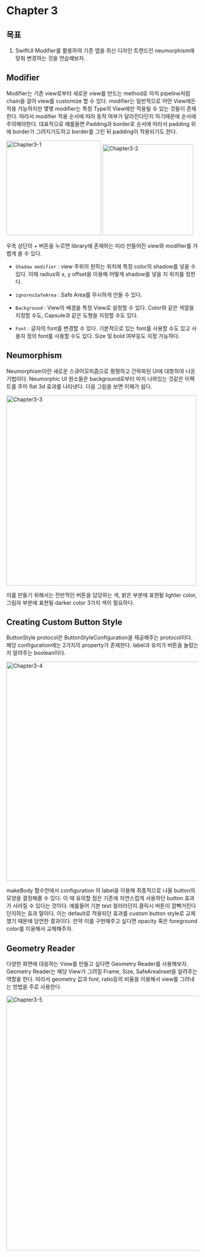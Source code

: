 # Chapter 3
## 목표
1. SwiftUI Modifier를 활용하여 기존 앱을 최신 디자인 트랜드인 neumorphism애 맞춰 변경하는 것을 연습해보자.

## Modifier
Modifier는 기존 view로부터 새로운 view를 만드는 method로 마치 pipeline처럼 chain을 걸어 view를 customize 할 수 있다. modifier는 일반적으로 어떤 View에든 적용 가능하지만 몇몇 modifier는 특정 Type의 View에만 적용될 수 있는 것들이 존재한다. 따라서 modifier 적용 순서에 따라 동작 여부가 달라진다던지 하기때문에 순서에 주의해야한다. 대표적으로 예를들면 Padding과 border로 순서에 따라서 padding 위에 border가 그려지기도하고 border를 그린 뒤 padding이 적용되기도 한다.

<img width="248" alt="Chapter3-1" src="https://user-images.githubusercontent.com/78075226/168436872-cecb27c3-901b-468a-b9e1-811adfa95358.png">

<img width="238" alt="Chapter3-2" src="https://user-images.githubusercontent.com/78075226/168436880-cbc3c4b0-236e-4201-bf94-8ec73816028a.png">

우측 상단의 + 버튼을 누르면 library에 존재하는 미리 만들어진 view와 modifier를 가볍게 쓸 수 있다.

- `Shadow modifier` : 
view 주위의 원하는 위치에 특정 color의 shadow를 넣을 수 있다.
이때 radius와 x, y offset을 이용해 어떻게 shadow를 넣을 지 위치를 정한다.

- `ignoresSafeArea` : 
Safe Area를 무시하게 만들 수 있다.

- `Background` : 
View의 배경을 특정 View로 설정할 수 있다.
Color와 같은 색깔을 지정할 수도, Capsule과 같은 도형을 지정할 수도 있다.

- `Font` : 
글자의 font를 변경할 수 있다. 기본적으로 있는 font를 사용할 수도 있고
사용자 정의 font를 사용할 수도 있다.
Size 및 bold 여부등도 지정 가능하다.

## Neumorphism
Neumorphism이란 새로운 스큐어모피즘으로 평평하고 간략화된 UI에 대항하여 나온 기법이다. Neumorphic UI 원소들은 background로부터 마치 나와있는 것같은 이펙트를 주어 flat 3d 효과를 나타낸다. 다음 그림을 보면 이해가 쉽다.

<img width="498" alt="Chapter3-3" src="https://user-images.githubusercontent.com/78075226/168436884-22360ef4-d282-4d79-a1e8-0e8350f36c21.png">

이를 만들기 위해서는 전반적인 버튼을 담당하는 색, 밝은 부분에 표현될 lighter color, 그림자 부분에 표현될 darker color 3가지 색이 필요하다.

## Creating Custom Button Style
ButtonStyle protocol은 ButtonStyleConfiguration을 제공해주는 protocol이다.
해당 configuration에는 2가지의 property가 존재한다.
label과 유저가 버튼을 눌렀는지 알려주는 boolean이다.

<img width="574" alt="Chapter3-4" src="https://user-images.githubusercontent.com/78075226/168436890-12132a7a-dc57-40cc-92cd-96cf2ddbb5fe.png">

makeBody 함수안에서 configuration 의 label을 이용해 최종적으로 나올 button의 모양을 결정해줄 수 있다.
이 때 유의할 점은 기존에 자연스럽게 사용하던 button 효과가 사라질 수 있다는 것이다. 
예를들어 기본 text 컬러라던지 클릭시 버튼이 깜빡거린다던지하는 효과 말이다.
이는 default로 적용되던 효과를 custom button style로 교체했기 때문에 당연한 결과이다.
만약 이를 구현해주고 싶다면 opacity 혹은 foreground color를 이용해서 교체해주자.

## Geometry Reader
다양한 화면에 대응하는 View를 만들고 싶다면 Geometry Reader를 사용해보자.
Geometry Reader는 해당 View가 그려질 Frame, Size, SafeAreaInset을 알려주는 역할을 한다.
따라서 geometry 값과 font, ratio등의 비율을 이용해서 view를 그려내는 방법을 주로 사용한다.

<img width="667" alt="Chapter3-5" src="https://user-images.githubusercontent.com/78075226/168436894-f6f975a0-a47c-439f-a2c2-97e91b362b8a.png">
